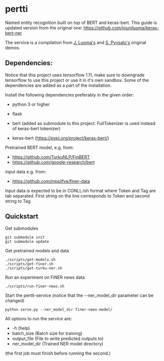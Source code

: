 # pertti

Named entity recognition built on top of BERT and keras-bert. This guide is updated version from the original one: https://github.com/jouniluoma/keras-bert-ner

The service is a compilation from [J. Luoma's](https://github.com/jouniluoma/keras-bert-ner) and [S. Pyysalo's](https://github.com/spyysalo/tagdemo) original demos.

## Dependencies:

Notice that this project uses tensorflow 1.11, make sure to downgrade tensorflow to use this project or use it in it's own sandbox. Some of the dependencies are added as a part of the installation.

Install the following dependencies preferably in the given order:

* python 3 or higher

* flask

* bert (added as submodule to this project. FullTokenizer is used instead of keras-bert tokenizer)

* keras-bert (https://pypi.org/project/keras-bert/)

Pretrained BERT model, e.g. from:
- https://github.com/TurkuNLP/FinBERT
- https://github.com/google-research/bert

input data e.g. from:
- https://github.com/mpsilfve/finer-data

Input data is expected to be in CONLL:ish format where Token and Tag are tab separated. 
First string on the line corresponds to Token and second string to Tag
  
## Quickstart

Get submodules

```
git submodule init
git submodule update
```

Get pretrained models and data

```
./scripts/get-models.sh
./scripts/get-finer.sh
./scripts/get-turku-ner.sh
```

Run an experiment on FiNER news data

```
./scripts/run-finer-news.sh
```

Start the pertti-service (notice that the --ner\_model\_dir parameter can be changed)
```
python serve.py --ner_model_dir finer-news-model/
```

All options to run the service are:
* -h (help)
* batch\_size (Batch size for training)
* output\_file (File to write predicted outputs to)
* ner\_model\_dir (Trained NER model directory)


(the first job must finish before running the second.)
